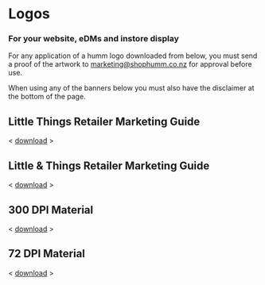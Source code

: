 # Logos

<h3>For your <b>website, eDMs</b> and <b>instore</b> display</h3>

For any application of a humm logo downloaded from below, you must send a proof of the artwork to marketing@shophumm.co.nz for approval before use.  

When using any of the banners below you must also have the disclaimer at the bottom of the page.

## Little Things Retailer Marketing Guide
< [download](/downloads/nz/logos/Humm_interim_retailer_marketing_guide_Small_things.pdf) >

## Little & Things Retailer Marketing Guide
< [download](/downloads/nz/logos/Humm_interim_retailer_marketing_guide_Small_Big_Things.pdf) >

## 300 DPI Material
< [download](/downloads/nz/logos/72dpi.zip) >

## 72 DPI Material
< [download](/downloads/nz/logos/300dpi.zip) >


